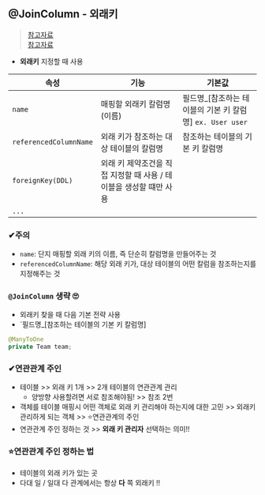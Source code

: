 ## @JoinColumn - 외래키
> [참고자료](https://ttl-blog.tistory.com/126) <br>
> [참고자료](https://velog.io/@dhk22/JPA-%EC%96%91%EB%B0%A9%ED%96%A5-%EC%97%B0%EA%B4%80%EA%B4%80%EA%B3%84)
- **외래키** 지정할 때 사용


|속성|기능|기본값|
|----|----|-------|
|`name`|매핑할 외래키 칼럼명(이름)|필드명_[참조하는 테이블의 기본 키 칼럼명] `ex. User user`|
|`referencedColumnName`|외래 키가 참조하는 대상 테이블의 칼럼명|참조하는 테이블의 기본 키 칼럼명|
|`foreignKey(DDL)`|외래 키 제약조건을 직접 지정할 때 사용 / 테이블을 생성할 떄만 사용 ||
|`...`|||
### ✔주의
- `name`: 단지 매핑할 외래 키의 이름, 즉 단순히 칼럼명을 만들어주는 것
- `referencedColumnName`: 해당 외래 키가, 대상 테이블의 어떤 칼럼을 참조하는지를 지정해주는 것

### `@JoinColumn` 생략 🙄
- 외래키 찾을 때 다음 기본 전략 사용
- `필드명_[참조하는 테이블의 기본 키 칼럼명]
```java
@ManyToOne
private Team team;
```
### ✔연관관계 주인
- 테이블 >> 외래 키 1개 >> 2개 테이블의 연관관계 관리
  - 양방향 사용할려면 서로 참조해야됨! >> 참조 2번
- 객체를 테이블 매핑시 어떤 객체로 외래 키 관리해야 하는지에 대한 고민 >> 외래키 관리하게 되는 객체 >> ⭐연관관계의 주인
- 연관관계 주인 정하는 것 >> **외래 키 관리자** 선택하는 의미!!

### ⭐연관관계 주인 정하는 법
- 테이블의 외래 키가 있는 곳
- 다대 일 / 일대 다 관계에서는 항상 **다** 쪽 외래키 !! 


